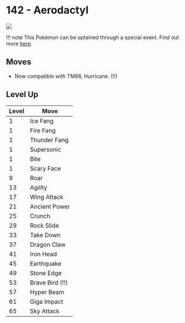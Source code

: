 # 142 - Aerodactyl
![][142]

!!! note
    This Pokémon can be optained through a special event. Find out more [here](../../../special_events/#fossil-pokemon).

## Moves

 - Now compatible with TM88, Hurricane. (!!)

## Level Up

Level | Move
---   | ---
  1   | Ice Fang
  1   | Fire Fang
  1   | Thunder Fang
  1   | Supersonic
  1   | Bite
  1   | Scary Face
  9   | Roar
 13   | Agility
 17   | Wing Attack
 21   | Ancient Power
 25   | Crunch
 29   | Rock Slide
 33   | Take Down
 37   | Dragon Claw
 41   | Iron Head
 45   | Earthquake
 49   | Stone Edge
 53   | Brave Bird (!!)
 57   | Hyper Beam
 61   | Giga Impact
 65   | Sky Attack



[142]: ../img/pokemon/142.png
